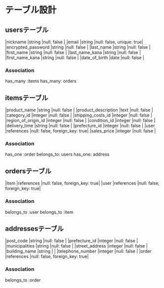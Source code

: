 # テーブル設計

## usersテーブル


|nickname              |string       |null: false              |
|email                 |string       |null: false, unique: true|
|encrypted_password    |string       |null: false              |
|last_name             |string       |null: false              |
|first_name            |string       |null: false              |
|last_name_kana        |string       |null: false              |
|first_name_kana       |string       |null: false              |
|date_of_birth         |date         |null: false              |



### Association
has_many :items
has_many: orders

## itemsテーブル


|product_name             |string       |null: false                   |
|product_description      |text         |null: false                   |
|category_id              |integer      |null: false                   |
|shipping_costs_id        |integer      |null: false                   |
|region_of_origin_id      |integer      |null: false                   |
|condition_id             |integer      |null: false                   |
|delivery_time            |string       |null: false                   |
|prefecture_id            |integer      |null: false                   |
|user                     |references   |null: false, foreign_key: true|
|sales_price              |integer      |null: false                   |




### Association
has_one :order
belongs_to: users
has_one: address

## ordersテーブル
|item                  |references   |null: false, foreign_key: true|
|user                  |references   |null: false, foreign_key: true|

### Association
belongs_to :user
belongs_to :item

## addressesテーブル


|post_code             |string       |null: false                   |
|prefecture_id         |integer      |null: false                   |
|municipalities        |string       |null: false                   |
|street_address        |integer      |null: false                   |
|building_name         |string       |                              |
|telephone_number      |integer      |null: false                   |
|order                 |references   |null: false, foreign_key: true|


### Association
belongs_to :order